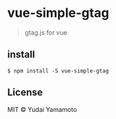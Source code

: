 # vue-simple-gtag

> gtag.js for vue

## install

```
$ npm install -S vue-simple-gtag
```

## License

MIT © Yudai Yamamoto